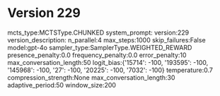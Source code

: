# Version 229

mcts_type:MCTSType.CHUNKED
system_prompt:
version:229
version_description:
n_parallel:4
max_steps:1000
skip_failures:False
model:gpt-4o
sampler_type:SamplerType.WEIGHTED_REWARD
presence_penalty:0.0
frequency_penalty:0.0
error_penalty:10
max_conversation_length:50
logit_bias:{'15714': -100, '193595': -100, '145968': -100, '27': -100, '20225': -100, '7032': -100}
temperature:0.7
compression_strength:None
max_conversation_length:30
adaptive_period:50
window_size:200
